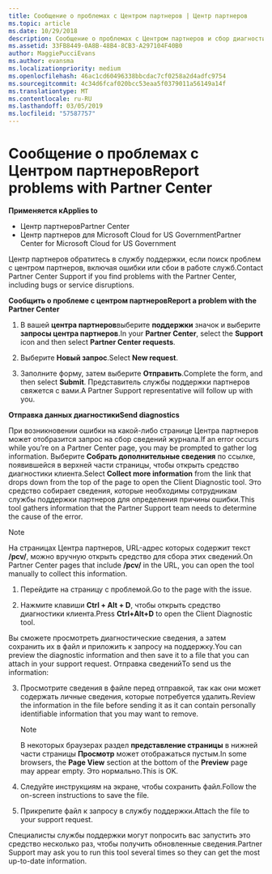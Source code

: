```yaml
---
title: Сообщение о проблемах с Центром партнеров | Центр партнеров
ms.topic: article
ms.date: 10/29/2018
description: Сообщение о проблемах с Центром партнеров и сбор диагностической информации для сотрудников службы поддержки.
ms.assetid: 33FB8449-0A8B-48B4-8CB3-A297104F40B0
author: MaggiePucciEvans
ms.author: evansma
ms.localizationpriority: medium
ms.openlocfilehash: 46ac1cd60496338bbcdac7cf0258a2d4adfc9754
ms.sourcegitcommit: 4c34d6fcaf020bcc53eaa5f0379011a56149a14f
ms.translationtype: MT
ms.contentlocale: ru-RU
ms.lasthandoff: 03/05/2019
ms.locfileid: "57587757"
---
```

# <a name="report-problems-with-partner-center"></a><span data-ttu-id="f100e-103">Сообщение о проблемах с Центром партнеров</span><span class="sxs-lookup"><span data-stu-id="f100e-103">Report problems with Partner Center</span></span>

<span data-ttu-id="f100e-104">**Применяется к**</span><span class="sxs-lookup"><span data-stu-id="f100e-104">**Applies to**</span></span>

-  <span data-ttu-id="f100e-105">Центр партнеров</span><span class="sxs-lookup"><span data-stu-id="f100e-105">Partner Center</span></span>
-  <span data-ttu-id="f100e-106">Центр партнеров для Microsoft Cloud for US Government</span><span class="sxs-lookup"><span data-stu-id="f100e-106">Partner Center for Microsoft Cloud for US Government</span></span>


<span data-ttu-id="f100e-107">Центр партнеров обратитесь в службу поддержки, если поиск проблем с центром партнеров, включая ошибки или сбои в работе служб.</span><span class="sxs-lookup"><span data-stu-id="f100e-107">Contact Partner Center Support if you find problems with the Partner Center, including bugs or service disruptions.</span></span>

<span data-ttu-id="f100e-108">**Сообщить о проблеме с центром партнеров**</span><span class="sxs-lookup"><span data-stu-id="f100e-108">**Report a problem with the Partner Center**</span></span>

1.  <span data-ttu-id="f100e-109">В вашей **центра партнеров**выберите **поддержки** значок и выберите **запросы центра партнеров**.</span><span class="sxs-lookup"><span data-stu-id="f100e-109">In your **Partner Center**, select the **Support** icon and then select **Partner Center requests**.</span></span>

2.  <span data-ttu-id="f100e-110">Выберите **Новый запрос**.</span><span class="sxs-lookup"><span data-stu-id="f100e-110">Select **New request**.</span></span>

3.  <span data-ttu-id="f100e-111">Заполните форму, затем выберите **Отправить**.</span><span class="sxs-lookup"><span data-stu-id="f100e-111">Complete the form, and then select **Submit**.</span></span> <span data-ttu-id="f100e-112">Представитель службы поддержки партнеров свяжется с вами.</span><span class="sxs-lookup"><span data-stu-id="f100e-112">A Partner Support representative will follow up with you.</span></span>

<span data-ttu-id="f100e-113">**Отправка данных диагностики**</span><span class="sxs-lookup"><span data-stu-id="f100e-113">**Send diagnostics**</span></span>

<span data-ttu-id="f100e-114">При возникновении ошибки на какой-либо странице Центра партнеров может отобразится запрос на сбор сведений журнала.</span><span class="sxs-lookup"><span data-stu-id="f100e-114">If an error occurs while you’re on a Partner Center page, you may be prompted to gather log information.</span></span> <span data-ttu-id="f100e-115">Выберите **Собрать дополнительные сведения** по ссылке, появившейся в верхней части страницы, чтобы открыть средство диагностики клиента.</span><span class="sxs-lookup"><span data-stu-id="f100e-115">Select **Collect more information** from the link that drops down from the top of the page to open the Client Diagnostic tool.</span></span> <span data-ttu-id="f100e-116">Это средство собирает сведения, которые необходимы сотрудникам службы поддержки партнеров для определения причины ошибки.</span><span class="sxs-lookup"><span data-stu-id="f100e-116">This tool gathers information that the Partner Support team needs to determine the cause of the error.</span></span> 

>[!NOTE]
><span data-ttu-id="f100e-117">На страницах Центра партнеров, URL-адрес которых содержит текст **/pcv/**, можно вручную открыть средство для сбора этих сведений.</span><span class="sxs-lookup"><span data-stu-id="f100e-117">On Partner Center pages that include **/pcv/** in the URL, you can open the tool manually to collect this information.</span></span>

1.  <span data-ttu-id="f100e-118">Перейдите на страницу с проблемой.</span><span class="sxs-lookup"><span data-stu-id="f100e-118">Go to the page with the issue.</span></span>

2.  <span data-ttu-id="f100e-119">Нажмите клавиши **Ctrl + Alt + D**, чтобы открыть средство диагностики клиента.</span><span class="sxs-lookup"><span data-stu-id="f100e-119">Press **Ctrl+Alt+D** to open the Client Diagnostic tool.</span></span>

<span data-ttu-id="f100e-120">Вы сможете просмотреть диагностические сведения, а затем сохранить их в файл и приложить к запросу на поддержку.</span><span class="sxs-lookup"><span data-stu-id="f100e-120">You can preview the diagnostic information and then save it to a file that you can attach in your support request.</span></span> <span data-ttu-id="f100e-121">Отправка сведений</span><span class="sxs-lookup"><span data-stu-id="f100e-121">To send us the information:</span></span>

3.  <span data-ttu-id="f100e-122">Просмотрите сведения в файле перед отправкой, так как они может содержать личные сведения, которые потребуется удалить.</span><span class="sxs-lookup"><span data-stu-id="f100e-122">Review the information in the file before sending it as it can contain personally identifiable information that you may want to remove.</span></span> 

    >[!NOTE]
    ><span data-ttu-id="f100e-123">В некоторых браузерах раздел **представление страницы** в нижней части страницы **Просмотр** может отображаться пустым.</span><span class="sxs-lookup"><span data-stu-id="f100e-123">In some browsers, the **Page View** section at the bottom of the **Preview** page may appear empty.</span></span> <span data-ttu-id="f100e-124">Это нормально.</span><span class="sxs-lookup"><span data-stu-id="f100e-124">This is OK.</span></span>

4.  <span data-ttu-id="f100e-125">Следуйте инструкциям на экране, чтобы сохранить файл.</span><span class="sxs-lookup"><span data-stu-id="f100e-125">Follow the on-screen instructions to save the file.</span></span>

5.  <span data-ttu-id="f100e-126">Прикрепите файл к запросу в службу поддержки.</span><span class="sxs-lookup"><span data-stu-id="f100e-126">Attach the file to your support request.</span></span>

<span data-ttu-id="f100e-127">Специалисты службы поддержки могут попросить вас запустить это средство несколько раз, чтобы получить обновленные сведения.</span><span class="sxs-lookup"><span data-stu-id="f100e-127">Partner Support may ask you to run this tool several times so they can get the most up-to-date information.</span></span>


